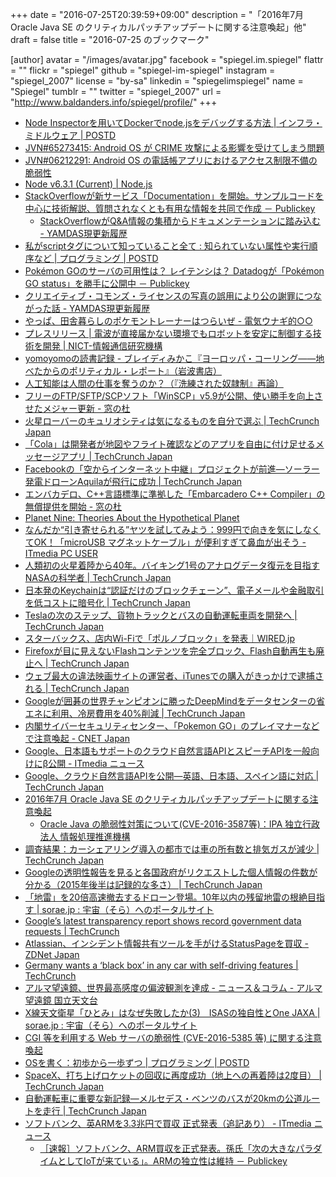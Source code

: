 +++
date = "2016-07-25T20:39:59+09:00"
description = "「2016年7月 Oracle Java SE のクリティカルパッチアップデートに関する注意喚起」他"
draft = false
title = "2016-07-25 のブックマーク"

[author]
  avatar = "/images/avatar.jpg"
  facebook = "spiegel.im.spiegel"
  flattr = ""
  flickr = "spiegel"
  github = "spiegel-im-spiegel"
  instagram = "spiegel_2007"
  license = "by-sa"
  linkedin = "spiegelimspiegel"
  name = "Spiegel"
  tumblr = ""
  twitter = "spiegel_2007"
  url = "http://www.baldanders.info/spiegel/profile/"
+++

- [Node Inspectorを用いてDockerでnode.jsをデバッグする方法 | インフラ・ミドルウェア | POSTD](http://postd.cc/debugging-nodejs-in-docker-using-node-inspector/)
- [JVN#65273415: Android OS が CRIME 攻撃による影響を受けてしまう問題](http://jvn.jp/jp/JVN65273415/)
- [JVN#06212291: Android OS の電話帳アプリにおけるアクセス制限不備の脆弱性](http://jvn.jp/jp/JVN06212291/)
- [Node v6.3.1 (Current) | Node.js](https://nodejs.org/en/blog/release/v6.3.1/)
- [StackOverflowが新サービス「Documentation」を開始。サンプルコードを中心に技術解説、質問されなくとも有用な情報を共同で作成 － Publickey](http://www.publickey1.jp/blog/16/stackoverflowdocumentation.html)
    - [StackOverflowがQ&A情報の集積からドキュメンテーションに踏み込む - YAMDAS現更新履歴](http://d.hatena.ne.jp/yomoyomo/20160724/stackoverflowdoc)
- [私がscriptタグについて知っていること全て : 知られていない属性や実行順序など | プログラミング | POSTD](http://postd.cc/everything-i-know-about-the-script-tag/)
- [Pokémon GOのサーバの可用性は？ レイテンシは？ Datadogが「Pokémon GO status」を勝手に公開中 － Publickey](http://www.publickey1.jp/blog/16/pokemon_go_datadogpokemon_go_status.html)
- [クリエイティブ・コモンズ・ライセンスの写真の誤用により公の謝罪につながった話 - YAMDAS現更新履歴](http://d.hatena.ne.jp/yomoyomo/20160720/misuseofcc)
- [やっぱ、田舎暮らしのポケモントレーナーはつらいぜ - 電気ウナギ的○○](http://blog.netandfield.com/shar/2016/07/post-2578.html)
- [プレスリリース | 電波が直接届かない環境でもロボットを安定に制御する技術を開発 | NICT-情報通信研究機構](http://www.nict.go.jp/press/2016/07/25-1.html)
- [yomoyomoの読書記録 - ブレイディみかこ『ヨーロッパ・コーリング――地べたからのポリティカル・レポート』（岩波書店）](http://www.yamdas.org/booklog/europecalling.html)
- [人工知能は人間の仕事を奪うのか？（『洗練された奴隷制』再論）](http://blogos.com/article/184599/)
- [フリーのFTP/SFTP/SCPソフト「WinSCP」v5.9が公開、使い勝手を向上させたメジャー更新 - 窓の杜](http://forest.watch.impress.co.jp/docs/news/1011957.html)
- [火星ローバーのキュリオシティは気になるものを自分で選ぶ | TechCrunch Japan](http://jp.techcrunch.com/2016/07/23/20160722nasas-curiosity-rover-can-now-pick-which-bits-of-mars-to-scan-on-its-own/)
- [「Cola」は開発者が地図やフライト確認などのアプリを自由に付け足せるメッセージアプリ | TechCrunch Japan](http://jp.techcrunch.com/2016/07/23/20160721now-anyone-can-build-features-for-cola-messenger/)
- [Facebookの「空からインターネット中継」プロジェクトが前進―ソーラー発電ドローンAquilaが飛行に成功 | TechCrunch Japan](http://jp.techcrunch.com/2016/07/22/20160721faceplane/)
- [エンバカデロ、C++言語標準に準拠した「Embarcadero C++ Compiler」の無償提供を開始 - 窓の杜](http://forest.watch.impress.co.jp/docs/news/1011422.html)
- [Planet Nine: Theories About the Hypothetical Planet](http://www.space.com/33480-planet-nine.html)
- [なんだか“引き寄せられる”ヤツを試してみよう：999円で向きを気にしなくてOK！「microUSB マグネットケーブル」が便利すぎて鼻血が出そう - ITmedia PC USER](http://www.itmedia.co.jp/pcuser/articles/1607/14/news156.html)
- [人類初の火星着陸から40年。バイキング1号のアナログデータ復元を目指すNASAの科学者 | TechCrunch Japan](http://jp.techcrunch.com/2016/07/21/2016072040-years-after-the-first-landing-on-mars-this-nasa-scientist-looks-to-resurrect-viking-1s-analog-data/)
- [日本発のKeychainは“認証だけのブロックチェーン”、電子メールや金融取引を低コストに暗号化 | TechCrunch Japan](http://jp.techcrunch.com/2016/07/21/keychain/)
- [Teslaの次のステップ、貨物トラックとバスの自動運転車両を開発へ | TechCrunch Japan](http://jp.techcrunch.com/2016/07/21/20160720a-tesla-transport-truck-and-city-bus-replacement-are-in-the-works/)
- [スターバックス、店内Wi-Fiで「ポルノブロック」を発表｜WIRED.jp](http://wired.jp/2016/07/19/no-more-porn-starbucks/)
- [Firefoxが目に見えないFlashコンテンツを完全ブロック、Flash自動再生も廃止へ | TechCrunch Japan](http://jp.techcrunch.com/2016/07/21/20160720firefox-will-soon-start-blocking-invisible-flash-content/)
- [ウェブ最大の違法映画サイトの運営者、iTunesでの購入がきっかけで逮捕される | TechCrunch Japan](http://jp.techcrunch.com/2016/07/21/20160720man-behind-webs-biggest-illegal-film-site-arrested-following-legal-itunes-purchase/)
- [Googleが囲碁の世界チャンピオンに勝ったDeepMindをデータセンターの省エネに利用、冷房費用を40%削減 | TechCrunch Japan](http://jp.techcrunch.com/2016/07/21/20160720google-unleashes-deepmind-on-energy-hungry-datacenter-cutting-cooling-bill-by-40-percent/)
- [内閣サイバーセキュリティセンター、「Pokemon GO」のプレイマナーなどで注意喚起 - CNET Japan](http://japan.cnet.com/news/society/35086214/)
- [Google、日本語もサポートのクラウド自然言語APIとスピーチAPIを一般向けにβ公開 - ITmedia ニュース](http://www.itmedia.co.jp/news/articles/1607/21/news063.html)
- [Google、クラウド自然言語APIを公開―英語、日本語、スペイン語に対応 | TechCrunch Japan](http://jp.techcrunch.com/2016/07/21/20160720google-launches-new-api-to-help-you-parse-natural-language/)
- [2016年7月 Oracle Java SE のクリティカルパッチアップデートに関する注意喚起](https://www.jpcert.or.jp/at/2016/at160032.html)
    - [Oracle Java の脆弱性対策について(CVE-2016-3587等)：IPA 独立行政法人 情報処理推進機構](http://www.ipa.go.jp/security/ciadr/vul/20160720-jre.html)
- [調査結果：カーシェアリング導入の都市では車の所有数と排気ガスが減少 | TechCrunch Japan](http://jp.techcrunch.com/2016/07/20/20160719car-sharing-leads-to-reduced-car-ownership-and-emissions-in-cities-study-finds/)
- [Googleの透明性報告を見ると各国政府がリクエストした個人情報の件数が分かる（2015年後半は記録的な多さ） | TechCrunch Japan](http://jp.techcrunch.com/2016/07/20/20160719googles-latest-transparency-report-shows-record-government-data-requests/)
- [「地雷」を20倍高速撤去するドローン登場。10年以内の残留地雷の根絶目指す | sorae.jp : 宇宙（そら）へのポータルサイト](http://sorae.jp/030201/2016_07_20_drone.html)
- [Google’s latest transparency report shows record government data requests | TechCrunch](https://techcrunch.com/2016/07/19/googles-latest-transparency-report-shows-record-government-data-requests/)
- [Atlassian、インシデント情報共有ツールを手がけるStatusPageを買収 - ZDNet Japan](http://japan.zdnet.com/article/35086044/)
- [Germany wants a ‘black box’ in any car with self-driving features | TechCrunch](https://techcrunch.com/2016/07/18/germany-wants-a-black-box-in-any-car-with-self-driving-features/)
- [アルマ望遠鏡、世界最高感度の偏波観測を達成 - ニュース＆コラム - アルマ望遠鏡 国立天文台](http://alma.mtk.nao.ac.jp/j/news/info/2016/0719post_664.html)
- [X線天文衛星「ひとみ」はなぜ失敗したか(3)　ISASの独自性とOne JAXA | sorae.jp : 宇宙（そら）へのポータルサイト](http://sorae.jp/030201/2016_07_19_astroh.html)
- [CGI 等を利用する Web サーバの脆弱性 (CVE-2016-5385 等) に関する注意喚起](https://www.jpcert.or.jp/at/2016/at160031.html)
- [OSを書く：初歩から一歩ずつ | プログラミング | POSTD](http://postd.cc/writing-an-os-baby-steps/)
- [SpaceX、打ち上げロケットの回収に再度成功（地上への再着陸は2度目） | TechCrunch Japan](http://jp.techcrunch.com/2016/07/18/20160717spacex-successfully-brings-a-rocket-back-to-land-for-the-second-time/)
- [自動運転車に重要な新記録―メルセデス・ベンツのバスが20kmの公道ルートを走行 | TechCrunch Japan](http://jp.techcrunch.com/2016/07/19/20160718self-driving-mercedes-benz-bus-takes-a-milestone-12-mile-trip/)
- [ソフトバンク、英ARMを3.3兆円で買収 正式発表（追記あり） - ITmedia ニュース](http://www.itmedia.co.jp/news/articles/1607/18/news031.html)
    - [［速報］ソフトバンク、ARM買収を正式発表。孫氏「次の大きなパラダイムとしてIoTが来ている」。ARMの独立性は維持 － Publickey](http://www.publickey1.jp/blog/16/armiotarm.html)
